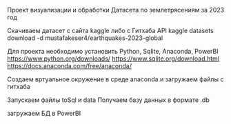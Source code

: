 Проект визуализации и обработки  Датасета по землетрясениям за 2023 год

Скачиваем датасет с сайта kaggle либо с Гитхаба  API kaggle datasets download -d mustafakeser4/earthquakes-2023-global

Для проекта необходимо установить Python, Sqlite,  Anaconda, PowerBI
https://www.python.org/downloads/
https://www.sqlite.org/download.html
https://docs.anaconda.com/free/anaconda/

Создаем вртуальное окружение в среде anaconda и загружаем файлы с гитхаба 

Запускаем файлы toSql и data
Получаем базу данных в формате .db

загружаем БД в PowerBI



